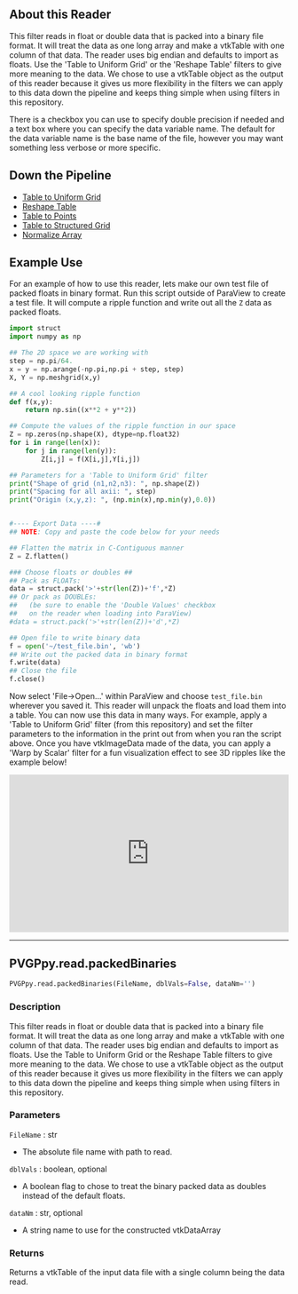 ## About this Reader
This filter reads in float or double data that is packed into a binary file format. It will treat the data as one long array and make a vtkTable with one column of that data. The reader uses big endian and defaults to import as floats. Use the 'Table to Uniform Grid' or the 'Reshape Table' filters to give more meaning to the data. We chose to use a vtkTable object as the output of this reader because it gives us more flexibility in the filters we can apply to this data down the pipeline and keeps thing simple when using filters in this repository.

There is a checkbox you can use to specify double precision if needed and a text box where you can specify the data variable name. The default for the data variable name is the base name of the file, however you may want something less verbose or more specific.

## Down the Pipeline
- [Table to Uniform Grid](../filt/Table-to-Uniform-Grid.md)
- [Reshape Table](../filt/Reshape-Table.md)
- [Table to Points](https://www.paraview.org/Wiki/ParaView/Users_Guide/List_of_filters#Table_To_Points)
- [Table to Structured Grid](https://www.paraview.org/Wiki/ParaView/Users_Guide/List_of_filters#Table_To_Structured_Grid)
- [Normalize Array](../filt/Normalize-Array.md)


## Example Use
For an example of how to use this reader, lets make our own test file of packed floats in binary format. Run this script outside of ParaView to create a test file. It will compute a ripple function and write out all the `Z` data as packed floats.

```py
import struct
import numpy as np

## The 2D space we are working with
step = np.pi/64.
x = y = np.arange(-np.pi,np.pi + step, step)
X, Y = np.meshgrid(x,y)

## A cool looking ripple function
def f(x,y):
    return np.sin((x**2 + y**2))

## Compute the values of the ripple function in our space
Z = np.zeros(np.shape(X), dtype=np.float32)
for i in range(len(x)):
    for j in range(len(y)):
        Z[i,j] = f(X[i,j],Y[i,j])

## Parameters for a 'Table to Uniform Grid' filter
print("Shape of grid (n1,n2,n3): ", np.shape(Z))
print("Spacing for all axii: ", step)
print("Origin (x,y,z): ", (np.min(x),np.min(y),0.0))


#---- Export Data ----#
## NOTE: Copy and paste the code below for your needs

## Flatten the matrix in C-Contiguous manner
Z = Z.flatten()

### Choose floats or doubles ##
## Pack as FLOATs:
data = struct.pack('>'+str(len(Z))+'f',*Z)
## Or pack as DOUBLEs:
##   (be sure to enable the 'Double Values' checkbox
##   on the reader when loading into ParaView)
#data = struct.pack('>'+str(len(Z))+'d',*Z)

## Open file to write binary data
f = open('~/test_file.bin', 'wb')
## Write out the packed data in binary format
f.write(data)
## Close the file
f.close()
```
Now select 'File->Open...' within ParaView and choose `test_file.bin` wherever you saved it. This reader will unpack the floats and load them into a table. You can now use this data in many ways. For example, apply a 'Table to Uniform Grid' filter (from this repository) and set the filter parameters to the information in the print out from when you ran the script above. Once you have vtkImageData made of the data, you can apply a 'Warp by Scalar' filter for a fun visualization effect to see 3D ripples like the example below!

<div style="position: relative; padding-bottom: 56.25%; height: 0; overflow: hidden; max-width: 100%; height: auto;">
        <iframe src="https://rawgit.com/banesullivan/PVGPvtk.js/master/StandaloneSceneLoader.html?fileURL=https://dl.dropbox.com/s/6m5ttdbv5bf4ngj/ripple.vtkjs?dl=0" frameborder="0" allowfullscreen style="position: absolute; top: 0; left: 0; width: 100%; height: 100%;"></iframe>
</div>


-----

## PVGPpy.read.packedBinaries

```py
PVGPpy.read.packedBinaries(FileName, dblVals=False, dataNm='')
```

### Description
This filter reads in float or double data that is packed into a binary file format. It will treat the data as one long array and make a vtkTable with one column of that data. The reader uses big endian and defaults to import as floats. Use the Table to Uniform Grid or the Reshape Table filters to give more meaning to the data. We chose to use a vtkTable object as the output of this reader because it gives us more flexibility in the filters we can apply to this data down the pipeline and keeps thing simple when using filters in this repository.

### Parameters
`FileName` : str

- The absolute file name with path to read.

`dblVals` : boolean, optional

- A boolean flag to chose to treat the binary packed data as doubles instead of the default floats.

`dataNm` : str, optional

- A string name to use for the constructed vtkDataArray

### Returns
Returns a vtkTable of the input data file with a single column being the data read.
